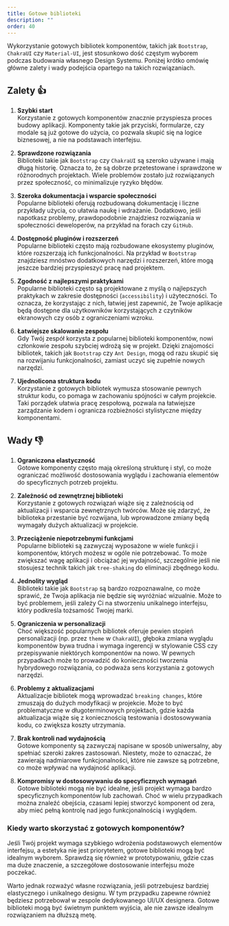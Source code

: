 ```yaml
---
title: Gotowe biblioteki
description: ""
order: 40
---
```


Wykorzystanie gotowych bibliotek komponentów, takich jak `Bootstrap`, `ChakraUI` czy `Material-UI`, jest stosunkowo dość częstym wyborem podczas budowania własnego Design Systemu. Poniżej krótko omówię główne zalety i wady podejścia opartego na takich rozwiązaniach.

## Zalety 👍

1. **Szybki start**  
   Korzystanie z gotowych komponentów znacznie przyspiesza proces budowy aplikacji. Komponenty takie jak przyciski, formularze, czy modale są już gotowe do użycia, co pozwala skupić się na logice biznesowej, a nie na podstawach interfejsu.

2. **Sprawdzone rozwiązania**  
   Biblioteki takie jak `Bootstrap` czy `ChakraUI` są szeroko używane i mają długą historię. Oznacza to, że są dobrze przetestowane i sprawdzone w różnorodnych projektach. Wiele problemów zostało już rozwiązanych przez społeczność, co minimalizuje ryzyko błędów.

3. **Szeroka dokumentacja i wsparcie społeczności**  
   Popularne biblioteki oferują rozbudowaną dokumentację i liczne przykłady użycia, co ułatwia naukę i wdrażanie. Dodatkowo, jeśli napotkasz problemy, prawdopodobnie znajdziesz rozwiązania w społeczności deweloperów, na przykład na forach czy `GitHub`.

4. **Dostępność pluginów i rozszerzeń**  
   Popularne biblioteki często mają rozbudowane ekosystemy pluginów, które rozszerzają ich funkcjonalności. Na przykład w `Bootstrap` znajdziesz mnóstwo dodatkowych narzędzi i rozszerzeń, które mogą jeszcze bardziej przyspieszyć pracę nad projektem.

5. **Zgodność z najlepszymi praktykami**  
   Popularne biblioteki często są projektowane z myślą o najlepszych praktykach w zakresie dostępności (`accessibility`) i użyteczności. To oznacza, że korzystając z nich, łatwiej jest zapewnić, że Twoje aplikacje będą dostępne dla użytkowników korzystających z czytników ekranowych czy osób z ograniczeniami wzroku.

6. **Łatwiejsze skalowanie zespołu**  
   Gdy Twój zespół korzysta z popularnej biblioteki komponentów, nowi członkowie zespołu szybciej wdrożą się w projekt. Dzięki znajomości bibliotek, takich jak `Bootstrap` czy `Ant Design`, mogą od razu skupić się na rozwijaniu funkcjonalności, zamiast uczyć się zupełnie nowych narzędzi.

7. **Ujednolicona struktura kodu**  
   Korzystanie z gotowych bibliotek wymusza stosowanie pewnych struktur kodu, co pomaga w zachowaniu spójności w całym projekcie. Taki porządek ułatwia pracę zespołową, pozwala na łatwiejsze zarządzanie kodem i ogranicza rozbieżności stylistyczne między komponentami.

## Wady 👎

1. **Ograniczona elastyczność**  
   Gotowe komponenty często mają określoną strukturę i styl, co może ograniczać możliwość dostosowania wyglądu i zachowania elementów do specyficznych potrzeb projektu.

2. **Zależność od zewnętrznej biblioteki**  
   Korzystanie z gotowych rozwiązań wiąże się z zależnością od aktualizacji i wsparcia zewnętrznych twórców. Może się zdarzyć, że biblioteka przestanie być rozwijana, lub wprowadzone zmiany będą wymagały dużych aktualizacji w projekcie.

3. **Przeciążenie niepotrzebnymi funkcjami**  
   Popularne biblioteki są zazwyczaj wyposażone w wiele funkcji i komponentów, których możesz w ogóle nie potrzebować. To może zwiększać wagę aplikacji i obciążać jej wydajność, szczególnie jeśli nie stosujesz technik takich jak `tree-shaking` do eliminacji zbędnego kodu.

4. **Jednolity wygląd**  
   Biblioteki takie jak `Bootstrap` są bardzo rozpoznawalne, co może sprawić, że Twoja aplikacja nie będzie się wyróżniać wizualnie. Może to być problemem, jeśli zależy Ci na stworzeniu unikalnego interfejsu, który podkreśla tożsamość Twojej marki.

5. **Ograniczenia w personalizacji**  
   Choć większość popularnych bibliotek oferuje pewien stopień personalizacji (np. przez `theme` w `ChakraUI`), głęboka zmiana wyglądu komponentów bywa trudna i wymaga ingerencji w stylowanie CSS czy przepisywanie niektórych komponentów na nowo. W pewnych przypadkach może to prowadzić do konieczności tworzenia hybrydowego rozwiązania, co podważa sens korzystania z gotowych narzędzi.

6. **Problemy z aktualizacjami**  
   Aktualizacje bibliotek mogą wprowadzać `breaking changes`, które zmuszają do dużych modyfikacji w projekcie. Może to być problematyczne w długoterminowych projektach, gdzie każda aktualizacja wiąże się z koniecznością testowania i dostosowywania kodu, co zwiększa koszty utrzymania.

7. **Brak kontroli nad wydajnością**  
   Gotowe komponenty są zazwyczaj napisane w sposób uniwersalny, aby spełniać szeroki zakres zastosowań. Niestety, może to oznaczać, że zawierają nadmiarowe funkcjonalności, które nie zawsze są potrzebne, co może wpływać na wydajność aplikacji.

8. **Kompromisy w dostosowywaniu do specyficznych wymagań**  
   Gotowe biblioteki mogą nie być idealne, jeśli projekt wymaga bardzo specyficznych komponentów lub zachowań. Choć w wielu przypadkach można znaleźć obejścia, czasami lepiej stworzyć komponent od zera, aby mieć pełną kontrolę nad jego funkcjonalnością i wyglądem.

### Kiedy warto skorzystać z gotowych komponentów?

Jeśli Twój projekt wymaga szybkiego wdrożenia podstawowych elementów interfejsu, a estetyka nie jest priorytetem, gotowe biblioteki mogą być idealnym wyborem. Sprawdzą się również w prototypowaniu, gdzie czas ma duże znaczenie, a szczegółowe dostosowanie interfejsu może poczekać.

Warto jednak rozważyć własne rozwiązania, jeśli potrzebujesz bardziej elastycznego i unikalnego designu. W tym przypadku zapewne również będziesz potrzebował w zespole dedykowanego UI/UX designera. Gotowe biblioteki mogą być świetnym punktem wyjścia, ale nie zawsze idealnym rozwiązaniem na dłuższą metę.

